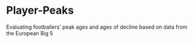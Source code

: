 # Player-Peaks
Evaluating footballers' peak ages and ages of decline based on data from the European Big 5
